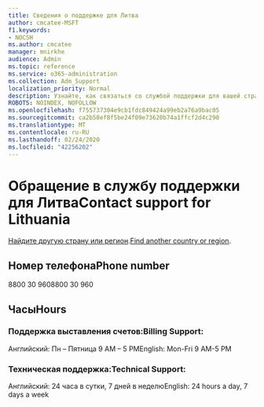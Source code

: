 ```yaml
---
title: Сведения о поддержке для Литва
author: cmcatee-MSFT
f1.keywords:
- NOCSH
ms.author: cmcatee
manager: mnirkhe
audience: Admin
ms.topic: reference
ms.service: o365-administration
ms.collection: Adm_Support
localization_priority: Normal
description: Узнайте, как связаться со службой поддержки для вашей страны или региона.
ROBOTS: NOINDEX, NOFOLLOW
ms.openlocfilehash: f755737304e9cb1fdc849424a99eb2a76a9bac05
ms.sourcegitcommit: ca2b58ef8f5be24f09e73620b74a1ffcf2d4c290
ms.translationtype: MT
ms.contentlocale: ru-RU
ms.lasthandoff: 02/24/2020
ms.locfileid: "42256202"
---
```

# <a name="contact-support-for-lithuania"></a><span data-ttu-id="b08d1-103">Обращение в службу поддержки для Литва</span><span class="sxs-lookup"><span data-stu-id="b08d1-103">Contact support for Lithuania</span></span>

<span data-ttu-id="b08d1-104">[Найдите другую страну или регион](../contact-support-for-business-products.md).</span><span class="sxs-lookup"><span data-stu-id="b08d1-104">[Find another country or region](../contact-support-for-business-products.md).</span></span>

## <a name="phone-number"></a><span data-ttu-id="b08d1-105">Номер телефона</span><span class="sxs-lookup"><span data-stu-id="b08d1-105">Phone number</span></span>
<span data-ttu-id="b08d1-106">8800 30 960</span><span class="sxs-lookup"><span data-stu-id="b08d1-106">8800 30 960</span></span>

## <a name="hours"></a><span data-ttu-id="b08d1-107">Часы</span><span class="sxs-lookup"><span data-stu-id="b08d1-107">Hours</span></span>
### <a name="billing-support"></a><span data-ttu-id="b08d1-108">Поддержка выставления счетов:</span><span class="sxs-lookup"><span data-stu-id="b08d1-108">Billing Support:</span></span>

<span data-ttu-id="b08d1-109">Английский: Пн – Пятница 9 AM – 5 PM</span><span class="sxs-lookup"><span data-stu-id="b08d1-109">English: Mon-Fri 9 AM-5 PM</span></span>

### <a name="technical-support"></a><span data-ttu-id="b08d1-110">Техническая поддержка:</span><span class="sxs-lookup"><span data-stu-id="b08d1-110">Technical Support:</span></span>

<span data-ttu-id="b08d1-111">Английский: 24 часа в сутки, 7 дней в неделю</span><span class="sxs-lookup"><span data-stu-id="b08d1-111">English: 24 hours a day, 7 days a week</span></span>